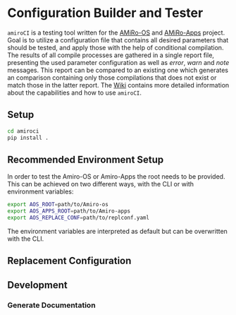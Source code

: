 # Configuration Builder and Tester
`amiroCI` is a testing tool written for the [AMiRo-OS](https://gitlab.ub.uni-bielefeld.de/AMiRo/AMiRo-OS.git) and [AMiRo-Apps](https://gitlab.ub.uni-bielefeld.de/AMiRo/AMiRo-Apps.git) project.
Goal is to utilize a configuration file that contains all desired parameters that should be tested, and apply those with the help of conditional compilation.
The results of all compile processes are gathered in a single report file,
presenting the used parameter configuration as well as _error_, _warn_ and _note_ messages.
This report can be compared to an existing one which generates an comparison containing only those compilations that does not exist or match those in the latter report.
The [Wiki](wikis/home) contains more detailed information about the capabilities and how
to use `amiroCI`.

## Setup
```bash
cd amiroci
pip install .
```

## Recommended Environment Setup
In order to test the Amiro-OS or Amiro-Apps the root needs to be provided.
This can be achieved on two different ways, with the CLI
or with environment variables:

```bash
export AOS_ROOT=path/to/Amiro-os
export AOS_APPS_ROOT=path/to/Amiro-apps
export AOS_REPLACE_CONF=path/to/replconf.yaml
```
The environment variables are interpreted as default but can be overwritten with the CLI.

## Replacement Configuration

## Development

### Generate Documentation


<!-- ## General Architecture -->
<!-- <img src="assets/architecture.png" -->
<!--      alt="Architecture" -->
<!--      style="float: left; margin-right: 10px;" /> -->

<!-- ## Search Module -->
<!-- ## Configuration Module -->
<!-- ## AutoCompile Module -->
<!-- ## Reporter Module -->
<!-- ## CLI -->
